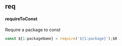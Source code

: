 ## req
#### requireToConst
Require a package to const
```js
const ${1:packageName} = require('${1:package}');$0
```